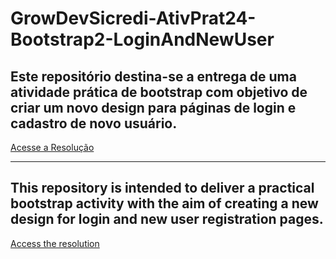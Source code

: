# GrowDevSicredi-AtivPrat24-Bootstrap2-LoginAndNewUser
## Este repositório destina-se a entrega de uma atividade prática de bootstrap com objetivo de criar um novo design para páginas de login e cadastro de novo usuário.
[Acesse a Resolução](https://pablogarcia48.github.io/GrowDevSicredi-AtivPrat24-Bootstrap2-LoginAndNewUser/)

-------------------------------------------------------

## This repository is intended to deliver a practical bootstrap activity with the aim of creating a new design for login and new user registration pages.
[Access the resolution](https://pablogarcia48.github.io/GrowDevSicredi-AtivPrat24-Bootstrap2-LoginAndNewUser/)
